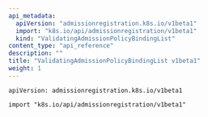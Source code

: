 ```yaml
---
api_metadata:
  apiVersion: "admissionregistration.k8s.io/v1beta1"
  import: "k8s.io/api/admissionregistration/v1beta1"
  kind: "ValidatingAdmissionPolicyBindingList"
content_type: "api_reference"
description: ""
title: "ValidatingAdmissionPolicyBindingList v1beta1"
weight: 1
---
```

<!--
api_metadata:
  apiVersion: "admissionregistration.k8s.io/v1beta1"
  import: "k8s.io/api/admissionregistration/v1beta1"
  kind: "ValidatingAdmissionPolicyBindingList"
content_type: "api_reference"
description: ""
title: "ValidatingAdmissionPolicyBindingList v1beta1"
weight: 1
auto_generated: true
-->

`apiVersion: admissionregistration.k8s.io/v1beta1`

`import "k8s.io/api/admissionregistration/v1beta1"`
